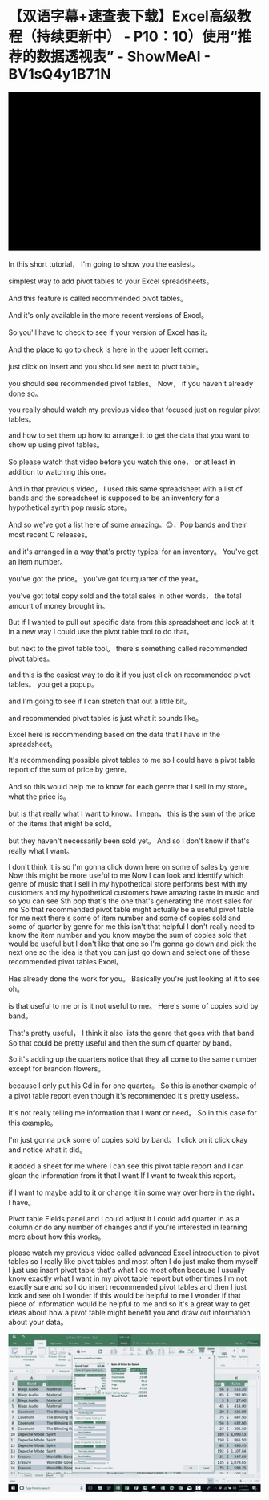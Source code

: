 # 【双语字幕+速查表下载】Excel高级教程（持续更新中） - P10：10）使用“推荐的数据透视表” - ShowMeAI - BV1sQ4y1B71N

![](img/6cd565dbf75b80e7df2ac35e081833ec_0.png)

In this short tutorial， I'm going to show you the easiest。

 simplest way to add pivot tables to your Excel spreadsheets。

 And this feature is called recommended pivot tables。

 And it's only available in the more recent versions of Excel。

 So you'll have to check to see if your version of Excel has it。

 And the place to go to check is here in the upper left corner。

 just click on insert and you should see next to pivot table。

 you should see recommended pivot tables。 Now， if you haven't already done so。

 you really should watch my previous video that focused just on regular pivot tables。

 and how to set them up how to arrange it to get the data that you want to show up using pivot tables。

 So please watch that video before you watch this one， or at least in addition to watching this one。

 And in that previous video， I used this same spreadsheet with a list of bands and the spreadsheet is supposed to be an inventory for a hypothetical synth pop music store。

 And so we've got a list here of some amazing。😊，Pop bands and their most recent C releases。

 and it's arranged in a way that's pretty typical for an inventory。 You've got an item number。

 you've got the price。 you've got fourquarter of the year。

 you've got total copy sold and the total sales In other words， the total amount of money brought in。

 But if I wanted to pull out specific data from this spreadsheet and look at it in a new way I could use the pivot table tool to do that。

 but next to the pivot table tool。 there's something called recommended pivot tables。

 and this is the easiest way to do it if you just click on recommended pivot tables。 you get a popup。

 and I'm going to see if I can stretch that out a little bit。

 and recommended pivot tables is just what it sounds like。

 Excel here is recommending based on the data that I have in the spreadsheet。

 It's recommending possible pivot tables to me so I could have a pivot table report of the sum of price by genre。

 And so this would help me to know for each genre that I sell in my store。 what the price is。

 but is that really what I want to know。I mean， this is the sum of the price of the items that might be sold。

 but they haven't necessarily been sold yet。 And so I don't know if that's really what I want。

 I don't think it is so I'm gonna click down here on some of sales by genre Now this might be more useful to me Now I can look and identify which genre of music that I sell in my hypothetical store performs best with my customers and my hypothetical customers have amazing taste in music and so you can see Sth pop that's the one that's generating the most sales for me So that recommended pivot table might actually be a useful pivot table for me next there's some of item number and some of copies sold and some of quarter by genre for me this isn't that helpful I don't really need to know the item number and you know maybe the sum of copies sold that would be useful but I don't like that one so I'm gonna go down and pick the next one so the idea is that you can just go down and select one of these recommended pivot tables Excel。

Has already done the work for you。 Basically you're just looking at it to see oh。

 is that useful to me or is it not useful to me。 Here's some of copies sold by band。

 That's pretty useful， I think it also lists the genre that goes with that band So that could be pretty useful and then the sum of quarter by band。

 So it's adding up the quarters notice that they all come to the same number except for brandon flowers。

 because I only put his Cd in for one quarter。 So this is another example of a pivot table report even though it's recommended it's pretty useless。

 It's not really telling me information that I want or need。 So in this case for this example。

 I'm just gonna pick some of copies sold by band。 I click on it click okay and notice what it did。

 it added a sheet for me where I can see this pivot table report and I can glean the information from it that I want If I want to tweak this report。

 if I want to maybe add to it or change it in some way over here in the right， I have。

Pivot table Fields panel and I could adjust it I could add quarter in as a column or do any number of changes and if you're interested in learning more about how this works。

 please watch my previous video called advanced Excel introduction to pivot tables so I really like pivot tables and most often I do just make them myself I just use insert pivot table that's what I do most often because I usually know exactly what I want in my pivot table report but other times I'm not exactly sure and so I do insert recommended pivot tables and then I just look and see oh I wonder if this would be helpful to me I wonder if that piece of information would be helpful to me and so it's a great way to get ideas about how a pivot table might benefit you and draw out information about your data。



![](img/6cd565dbf75b80e7df2ac35e081833ec_2.png)